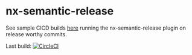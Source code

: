 # nx-semantic-release

See sample CICD builds [here](https://circleci.com/gh/arenglish/nx-demo/tree/master) running the nx-semantic-release plugin on release worthy commits.

Last build: [![CircleCI](https://circleci.com/gh/arenglish/nx-demo/tree/master.svg?style=svg)](https://circleci.com/gh/arenglish/nx-demo/tree/master)

